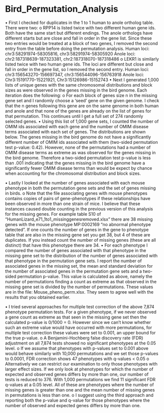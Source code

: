 Bird_Permutation_Analysis
=========================

•	First I checked for duplicates in the 1 to 1 human to anole ortholog table. There were two:
o	RPP14 is listed twice with two different human gene ids. Both have the same start but different endings. The anole orthologs have different starts but are close and fall in order in the gene list. Since these two entries would be treated at a block of two genes, I removed the second entry from the table before doing the permutation analysis.
Human loci: chr3:58291974-58305816, chr3:58291974-58305920
Anole loci:	chr2:187318639-187323381, chr2:187318070-187318486
o	LEKR1 is similarly listed twice with two human gene ids. The loci are different but close and fall in order in the gene list, so I removed the second entry.
Human loci: chr3:156543270-156697347,	chr3:156544096-156763918
Anole loci:	Chr3:15191770-15221921, Chr3:15126986-15152743
•	Next I generated 1,000 lists of unique genes with the same chromosomal distributions and block sizes as were observed in the genes missing in the bird genome. Each iteration does the following:
o For each block of genes size n in the missing gene set and I randomly choose a ‘seed’ gene on the given genome. I check that the n genes following this gene are on the same genome in both human and anole and that none of the genes are already on the list of genes for that permutation. This continues until I get a full set of 274 randomly selected genes.
•	Using this list of 1,000 gene sets, I counted the number of OMIM ids associated with each gene and the number of OMIM disease terms associated with each set of genes. The distributions are shown below. The genes missing in the bird genome do not have a significantly different number of OMIM ids associated with them (two-sided permutation test p-value: 0.42).  However, none of the permutations had a number of OMIM disease terms as extreme as was observed for the genes missing in the bird genome. Therefore a two-sided permutation test p-value is less than .001 indicating that the genes missing in the bird genome have a significantly fewer OMIM disease terms than would be expect by chance when accounting for the chromosomal distribution and block sizes.

•	Lastly I looked at the number of genes associated with each mouse phenotype in both the permutation gene sets and the set of genes missing in birds. 
o	Note that the file associating genes with mouse phenotypes contains copies of pairs of gene-phenotypes if these relationships have been observed in more than one strain of mice. I believe that these instances caused double counting in the previous version of this analysis for the missing genes. For example table S10 of “HumanLizard_e71_1to1_missinggenesremoved.xlsx” there are 38 missing genes with the mouse phenotype MP:0002169 “no abnormal phenotype detected”. If one counts the number of genes in the gene to phenotype table that are also in the missing gene set you get 38, but 4 of these are duplicates. If you instead count the number of missing genes (these are all distinct) that have this phenotype there are 34.
•	For each phenotype I compared the number of genes associated with that phenotype in the missing gene set to the distribution of the number of genes associated with that phenotype in the permutation gene sets. I report the number of associated genes in the missing set, the mean and standard deviation for the number of associated genes in the permutation gene sets and a two-sided permutation p-value. This value is calculated as above, namely the number of permutations finding a count as extreme as that observed in the missing gene set is divided by the number of permutations. These values are in the file: Mouse_pheno_perm.xlsx. They seem to agree well with the results that you obtained earlier.

•	I tried several approaches for multiple test correction of the above 7,874 phenotype permutation tests. For a given phenotype, if we never observed a gene count as extreme as that seen in the missing gene set then the calculated p-value is 0/1000 = 0. However since we can’t know whether such an extreme value would have occurred with more permutations, for multiple test correction these values were set to 0.001, an upper bound for the true p-value.
o	A Benjamini-Hochberg false discovery rate (FDR) adjustment on all 7,874 tests showed no significant phenotypes at the 0.05 level.
o	If we assume that phenotypes with p-values set to 0.001 above would behave similarly with 10,000 permutations and we set those p-values to 0.0001, FDR correction shows 47 phenotypes with q-values < 0.05
o	Alternatively we can restrict our examination to only those phenotypes with larger effect sizes. If we only look at phenotypes for which the number of expected and observed genes differs by more than one, our number of tests is reduced to 376. With 1,000 permutations we find 11 significant FDR q-values at a 0.05 level. All of these are phenotypes where the number of missing genes is greater than one and the mean number of missing genes in permutations is less than one.
o	I suggest using the third approach and reporting both the p-value and q-value for those phenotypes where the number of observed and expected genes differs by more than one.

